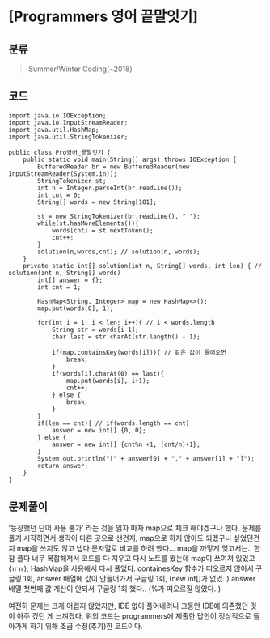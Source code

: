 # [Programmers 영어 끝말잇기]

## 분류
> Summer/Winter Coding(~2018)

## 코드
```javaimport java.io.BufferedReader;
import java.io.IOException;
import java.io.InputStreamReader;
import java.util.HashMap;
import java.util.StringTokenizer;

public class Pro영어_끝말잇기 {
    public static void main(String[] args) throws IOException {
        BufferedReader br = new BufferedReader(new InputStreamReader(System.in));
        StringTokenizer st;
        int n = Integer.parseInt(br.readLine());
        int cnt = 0;
        String[] words = new String[101];

        st = new StringTokenizer(br.readLine(), " ");
        while(st.hasMoreElements()){
            words[cnt] = st.nextToken();
            cnt++;
        }
        solution(n,words,cnt); // solution(n, words);
    }
    private static int[] solution(int n, String[] words, int len) { // solution(int n, String[] words)
        int[] answer = {};
        int cnt = 1;

        HashMap<String, Integer> map = new HashMap<>();
        map.put(words[0], 1);

        for(int i = 1; i < len; i++){ // i < words.length
            String str = words[i-1];
            char last = str.charAt(str.length() - 1);

            if(map.containsKey(words[i])){ // 같은 값이 들어오면
                break;
            }
            if(words[i].charAt(0) == last){
                map.put(words[i], i+1);
                cnt++;
            } else {
                break;
            }
        }
        if(len == cnt){ // if(words.length == cnt)
            answer = new int[] {0, 0};
        } else {
            answer = new int[] {cnt%n +1, (cnt/n)+1};
        }
        System.out.println("[" + answer[0] + "," + answer[1] + "]");
        return answer;
    }
}
```

## 문제풀이

'등장했던 단어 사용 불가' 라는 것을 읽자 마자 map으로 체크 해야겠구나 했다.
문제를 풀기 시작하면서 생각이 다른 곳으로 샌건지, map으로 하지 않아도 되겠구나 싶었던건지 map을 쓰지도 않고 냅다 문자열로 비교를 하려 했다... map을 까맣게 잊고서는.. 
한참 풀다 너무 복잡해져서 코드를 다 지우고 다시 노트를 봤는데 map이 쓰여져 있었고(ㅠㅠ), HashMap을 사용해서 다시 풀었다. 
containesKey 함수가 떠오르지 않아서 구글링 1회,
answer 배열에 값이 안들어가서 구글링 1회, (new int[]가 없었..)
answer 배열 첫번째 값 계산이 안되서 구글링 1회 했다.. (%가 떠오르질 않았다..)

여전히 문제는 크게 어렵지 않았지만, IDE 없이 풀어내려니 그동안 IDE에 의존했던 것이 아주 컸던 게 느껴졌다.
위의 코드는 programmers에 제출한 답안이 정상적으로 돌아가게 하기 위해 조금 수정(추가)한 코드이다.
